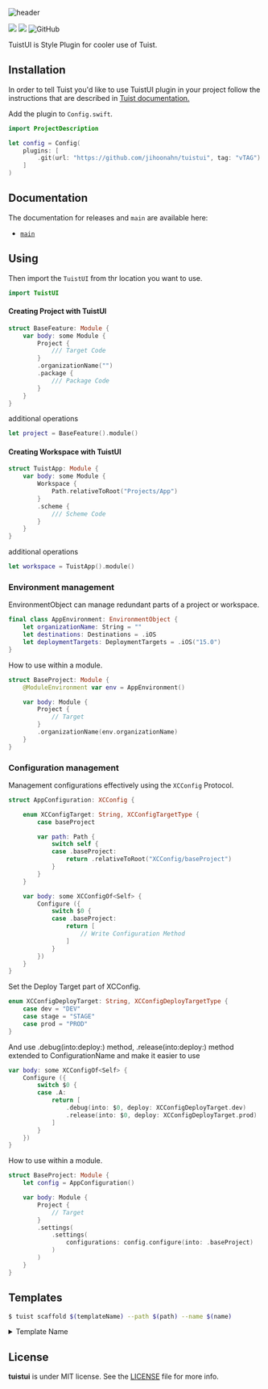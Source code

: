 ![header](https://github.com/jihoonahn/tuistui/assets/68891494/c1a2a5f4-0b11-40af-8590-3fd606d98c6f)

<p>
  <img src="https://img.shields.io/badge/Swift-5.9-f05318.svg" />
  <img src="https://img.shields.io/badge/tuist-plugin-blue.svg" />
  <img alt="GitHub" src="https://img.shields.io/github/license/Jihoonahn/tuistui">
</p>

TuistUI is Style Plugin for cooler use of Tuist.

## Installation

In order to tell Tuist you'd like to use TuistUI plugin in your project follow the instructions that are described in [Tuist documentation.](https://docs.tuist.io/plugins/using-plugins)

Add the plugin to `Config.swift`.

```swift
import ProjectDescription

let config = Config(
    plugins: [
        .git(url: "https://github.com/jihoonahn/tuistui", tag: "vTAG")
    ]
)
```

## Documentation

The documentation for releases and `main` are available here:

- [`main`](https://jihoonahn.github.io/tuistui/main/documentation/tuistui/)

## Using

Then import the `TuistUI` from thr location you want to use.

```swift
import TuistUI
```

#### Creating Project with TuistUI

```swift
struct BaseFeature: Module {
    var body: some Module {
        Project {
            /// Target Code
        }
        .organizationName("")
        .package {
            /// Package Code
        }
    }
}
```

additional operations

```swift
let project = BaseFeature().module()
```

#### Creating Workspace with TuistUI

```swift
struct TuistApp: Module {
    var body: some Module {
        Workspace {
            Path.relativeToRoot("Projects/App")
        }
        .scheme {
            /// Scheme Code
        }
    }
}
```

additional operations

```swift
let workspace = TuistApp().module()
```

### Environment management

EnvironmentObject can manage redundant parts of a project or workspace.

```swift
final class AppEnvironment: EnvironmentObject {
    let organizationName: String = ""
    let destinations: Destinations = .iOS
    let deploymentTargets: DeploymentTargets = .iOS("15.0")
}
```

How to use within a module.

```swift
struct BaseProject: Module {
    @ModuleEnvironment var env = AppEnvironment()

    var body: Module {
        Project {
            // Target
        }
        .organizationName(env.organizationName)
    }
}
```

### Configuration management

Management configurations effectively using the `XCConfig` Protocol.

```swift
struct AppConfiguration: XCConfig {

    enum XCConfigTarget: String, XCConfigTargetType {
        case baseProject

        var path: Path {
            switch self {
            case .baseProject:
                return .relativeToRoot("XCConfig/baseProject")
            }
        }
    }

    var body: some XCConfigOf<Self> {
        Configure ({
            switch $0 {
            case .baseProject:
                return [
                    // Write Configuration Method
                ]
            }
        })
    }
}
```

Set the Deploy Target part of XCConfig.

```swift
enum XCConfigDeployTarget: String, XCConfigDeployTargetType {
    case dev = "DEV"
    case stage = "STAGE"
    case prod = "PROD"
} 
```

And use .debug(into:deploy:) method, .release(into:deploy:) method extended to ConfigurationName and make it easier to use

```swift
var body: some XCConfigOf<Self> {
    Configure ({
        switch $0 {
        case .A:
            return [
                .debug(into: $0, deploy: XCConfigDeployTarget.dev)
                .release(into: $0, deploy: XCConfigDeployTarget.prod)
            ]
        }
    })
}
```

How to use within a module.

```swift
struct BaseProject: Module {
    let config = AppConfiguration()

    var body: Module {
        Project {
            // Target
        }
        .settings(
            .settings(
                configurations: config.configure(into: .baseProject)
            )
        )
    }
}
```

## Templates

```bash
$ tuist scaffold $(templateName) --path $(path) --name $(name)
```

<details>
  <summary> Template Name </summary>

- project
- workspace
</details>

## License

**tuistui** is under MIT license. See the [LICENSE](https://github.com/Jihoonahn/tuistui/blob/main/LICENSE) file for more info.
